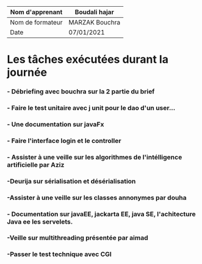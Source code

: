  	
     
     
| Nom d'apprenant  |Boudali hajar|
| ------------- | ------------- |
| Nom de formateur  | MARZAK Bouchra |
| Date  |  07/01/2021|
     
   # Les tâches exécutées durant la journée 
   ### - Débriefing avec bouchra sur la 2 partie du brief
   ### - Faire le test unitaire avec j unit pour le dao d'un user...
   ### - Une documentation sur javaFx
   ### - Faire l'interface login et le controller
   ### - Assister à une veille sur les algorithmes de l'intélligence artificielle par Aziz
   ### -Deurija sur sérialisation et désérialisation
   ### -Assister à une veille sur les classes annonymes par douha
    
   ### - Documentation sur javaEE, jackarta EE, java SE, l'achitecture Java ee les servelets.
   ### -Veille sur multithreading présentée par aimad
   ### -Passer le test technique avec CGI
